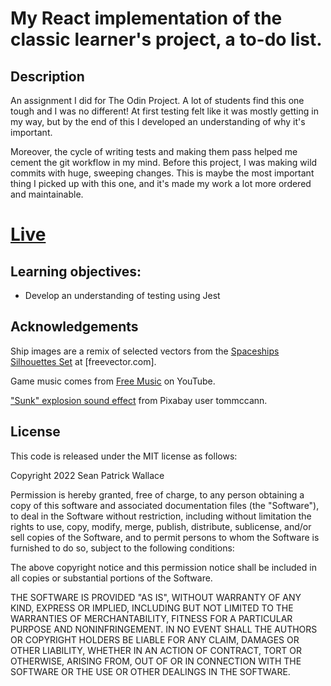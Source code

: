 # My React implementation of the classic learner's project, a to-do list.

## Description
An assignment I did for The Odin Project. A lot of students find this one tough and I was no different! At first testing felt like it was mostly getting in my way, but by the end of this I developed an understanding of why it's important.

Moreover, the cycle of writing tests and making them pass helped me cement the git workflow in my mind. Before this project, I was making wild commits with huge, sweeping changes. This is maybe the most important thing I picked up with this one, and it's made my work a lot more ordered and maintainable.

# [Live](https://therealseanwallace.github.io/todo)
    
## Learning objectives:
    
  - Develop an understanding of testing using Jest

## Acknowledgements

Ship images are a remix of selected vectors from the [Spaceships Silhouettes Set](https://www.freevector.com/spaceships-silhouettes-set) at [freevector.com].

Game music comes from [Free Music](https://www.youtube.com/@FreeMusicc) on YouTube.

["Sunk" explosion sound effect](https://pixabay.com/sound-effects/explosion-01-6225/) from Pixabay user tommccann.

## License

This code is released under the MIT license as follows:

Copyright 2022 Sean Patrick Wallace

Permission is hereby granted, free of charge, to any person obtaining a copy of this software and associated documentation files (the "Software"), to deal in the Software without restriction, including without limitation the rights to use, copy, modify, merge, publish, distribute, sublicense, and/or sell copies of the Software, and to permit persons to whom the Software is furnished to do so, subject to the following conditions:

The above copyright notice and this permission notice shall be included in all copies or substantial portions of the Software.

THE SOFTWARE IS PROVIDED "AS IS", WITHOUT WARRANTY OF ANY KIND, EXPRESS OR IMPLIED, INCLUDING BUT NOT LIMITED TO THE WARRANTIES OF MERCHANTABILITY, FITNESS FOR A PARTICULAR PURPOSE AND NONINFRINGEMENT. IN NO EVENT SHALL THE AUTHORS OR COPYRIGHT HOLDERS BE LIABLE FOR ANY CLAIM, DAMAGES OR OTHER LIABILITY, WHETHER IN AN ACTION OF CONTRACT, TORT OR OTHERWISE, ARISING FROM, OUT OF OR IN CONNECTION WITH THE SOFTWARE OR THE USE OR OTHER DEALINGS IN THE SOFTWARE.